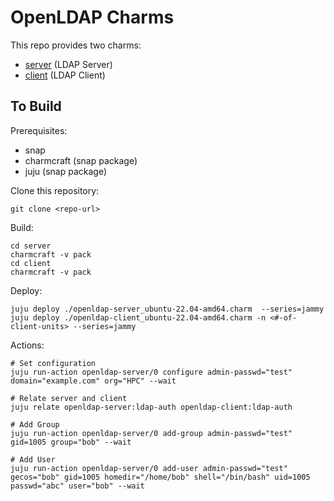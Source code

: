 # OpenLDAP Charms

This repo provides two charms:
* [server](server/README.md) (LDAP Server)
* [client](client/README.md) (LDAP Client)

## To Build

Prerequisites:
* snap
* charmcraft (snap package)
* juju (snap package)

Clone this repository:

```
git clone <repo-url>
```

Build:

```
cd server
charmcraft -v pack
cd client
charmcraft -v pack
```

Deploy:

```
juju deploy ./openldap-server_ubuntu-22.04-amd64.charm  --series=jammy
juju deploy ./openldap-client_ubuntu-22.04-amd64.charm -n <#-of-client-units> --series=jammy
```

Actions:

```
# Set configuration
juju run-action openldap-server/0 configure admin-passwd="test" domain="example.com" org="HPC" --wait

# Relate server and client
juju relate openldap-server:ldap-auth openldap-client:ldap-auth

# Add Group
juju run-action openldap-server/0 add-group admin-passwd="test" gid=1005 group="bob" --wait

# Add User
juju run-action openldap-server/0 add-user admin-passwd="test" gecos="bob" gid=1005 homedir="/home/bob" shell="/bin/bash" uid=1005 passwd="abc" user="bob" --wait
```